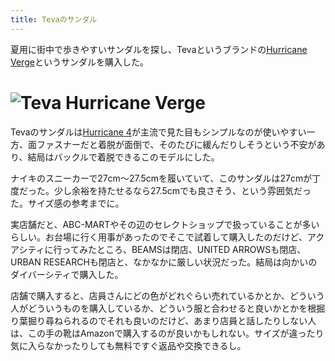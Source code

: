 ```yaml
---
title: Tevaのサンダル
---
```

夏用に街中で歩きやすいサンダルを探し、Tevaというブランドの[Hurricane Verge](https://www.amazon.co.jp/dp/B08B4869SL)というサンダルを購入した。

![](https://lh3.googleusercontent.com/docs/ADP-6oHGuoEYZ89j3-IkBt9Q1Y5EAoqZeyqphxqnCUmhgs2hmQzhGyeT3R1oXz1mCcFYbhbm9gOAXq-hB08fywX3h55AMvJt1cwzuDC9krjukuLI1l5eWgnlv68mnOkog5o15FQmMoZbewdMC76L-HrCRJLK_nrw6qkxO-2u4V4qXP9033ugLct4zkN9UF4rRDgy41R-YMTjTaWFAtNPOOG-wS8PVrQbf7vAAm-6-sQD1w-soh7oTNGn4HJABmaha0feM9MBMKC2mYeVUj802D5iYg0fF9TtlWRJfb08dklHYMv-nRcdfXeOd9Egymy2ZzO2ue0P0sCgiZA742Tkh8JKn2bU5tjpx28w6IpHxFoMIld2soSrePwi8RarI2kvAWG4tGmKrzCXRmDhUITzqys2V-9CerYoxFyapyNKY2lzcmEraRB2XNVwlMGV3w6lX1XhCSb07bZzWS52GSzY8e84BxCSBaVHn4wQAQtoLpZ9KwvWC3Ga0hZ2JqkydN8bNdq1LOFZgzcQ02TA-Ry5QAcIrQv3lvDvzQlCsAniLkXdsPjLhUjGOx-2bSYxwFDiS8Lwxv6b2Vp5swkL6lcUcEfLMqwwnfWxU41TG2z1CV3T9kfnvgAeaDpzPoF7pTiNSXJu57TzUmEkZUUunWkarAeADh_b0iwRxlRlhHSF17nOYHnyvagpzZ67X1p2JtwEZk5gcRE_AkTAujInawxSW3PaB-I5uXv_F_I0xWvJEMa1krQyxzkF4sLH9ebtFsGHHsoRruk7HLHlNafp7DF0XiFO_xNNLrh-LckTioK9wDnt0aB7z_17wyLbIpX-bJzb0JyRAAAhL7DdME6QrMlassViPs_0uCBpcc22v6MJEqKoDCxLj8fso0V0u-cJimEkFrpzEk3JImxC0x6nI2u42XCY-DfXny1R4uBYUYxwUepAuHS3X2KQcXnH0Feq_Kavn57fM9F62JULojxK-Xt0nYFp5T8mcI3GRShN4N2st4TyOzEaR6B2mztUqnhuzPi5Z7IebsJOUkKxiVUHcqM58iGsT6FWJZM2IK0Bp6tFCNlujyIge_Z2moOdTHVJbHtjCFHdS81eGoiuECCY1sINm32Kf491_pM40Sq3Ur-jEFgGW0Gn9yDzqLfM3gAdFMfQoqZOa4WnqJ6MR1eUbuD-o_Xm_L7TGusNrGbz89NVE8vGXql-BOUvuusoqeJn3sL9FibMo7BvsNWpMG02KQfw8p8_DXIrC6hayqGUGvKPIwnmsLAfMYhK "Teva Hurricane Verge")
=======================================================================================================================================================================================================================================================================================================================================================================================================================================================================================================================================================================================================================================================================================================================================================================================================================================================================================================================================================================================================================================================================================================================================================================================================================================================================================================================================================================================

Tevaのサンダルは[Hurricane 4](https://www.amazon.co.jp/dp/B096RS5PWQ)が主流で見た目もシンプルなのが使いやすい一方、面ファスナーだと着脱が面倒で、そのたびに緩んだりしそうという不安があり、結局はバックルで着脱できるこのモデルにした。

ナイキのスニーカーで27cm～27.5cmを履いていて、このサンダルは27cmが丁度だった。少し余裕を持たせるなら27.5cmでも良さそう、という雰囲気だった。サイズ感の参考までに。

実店舗だと、ABC-MARTやその辺のセレクトショップで扱っていることが多いらしい。お台場に行く用事があったのでそこで試着して購入したのだけど、アクアシティに行ってみたところ、BEAMSは閉店、UNITED ARROWSも閉店、URBAN RESEARCHも閉店と、なかなかに厳しい状況だった。結局は向かいのダイバーシティで購入した。

店舗で購入すると、店員さんにどの色がどれぐらい売れているかとか、どういう人がどういうものを購入しているか、どういう服と合わせると良いかとかを根掘り葉掘り尋ねられるのでそれも良いのだけど、あまり店員と話したりしない人は、この手の靴はAmazonで購入するのが良いかもしれない。サイズが違ったり気に入らなかったりしても無料ですぐ返品や交換できるし。
